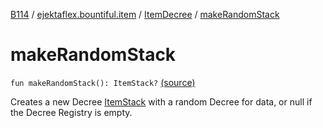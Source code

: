 [B114](../../index.md) / [ejektaflex.bountiful.item](../index.md) / [ItemDecree](index.md) / [makeRandomStack](./make-random-stack.md)

# makeRandomStack

`fun makeRandomStack(): ItemStack?` [(source)](https://github.com/ejektaflex/Bountiful/tree/develop/src/main/kotlin/ejektaflex/bountiful/item/ItemDecree.kt#L188)

Creates a new Decree [ItemStack](#) with a random Decree for data,
or null if the Decree Registry is empty.

